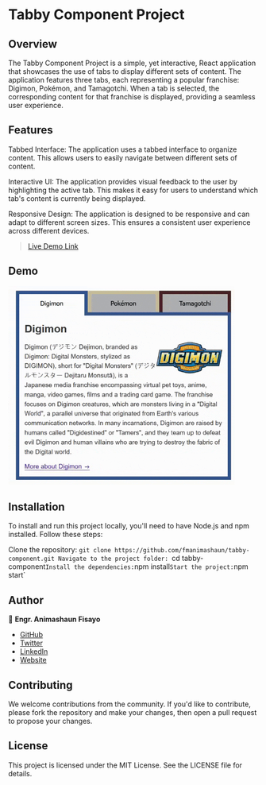 # Tabby Component Project
## Overview
The Tabby Component Project is a simple, yet interactive, React application that showcases the use of tabs to display different sets of content. The application features three tabs, each representing a popular franchise: Digimon, Pokémon, and Tamagotchi. When a tab is selected, the corresponding content for that franchise is displayed, providing a seamless user experience.

## Features
Tabbed Interface: The application uses a tabbed interface to organize content. This allows users to easily navigate between different sets of content.

Interactive UI: The application provides visual feedback to the user by highlighting the active tab. This makes it easy for users to understand which tab's content is currently being displayed.

Responsive Design: The application is designed to be responsive and can adapt to different screen sizes. This ensures a consistent user experience across different devices.

> [Live Demo Link](https://fmanimashaun.github.io/tabby-component/)

## Demo

![screenshot](./src/assets/img/demo.gif)

## Installation
To install and run this project locally, you'll need to have Node.js and npm installed. Follow these steps:

Clone the repository: `git clone https://github.com/fmanimashaun/tabby-component.git
Navigate to the project folder: `cd tabby-component`
Install the dependencies: `npm install`
Start the project: `npm start`

## Author

👤 **Engr. Animashaun Fisayo**

- [GitHub](https://github.com/fmanimashaun)
- [Twitter](https://twitter.com/fmanimashaun)
- [LinkedIn](https://www.linkedin.com/in/fmanimashaun/)
- [Website](https://fmanimashaun.com)
## Contributing
We welcome contributions from the community. If you'd like to contribute, please fork the repository and make your changes, then open a pull request to propose your changes.

## License
This project is licensed under the MIT License. See the LICENSE file for details.